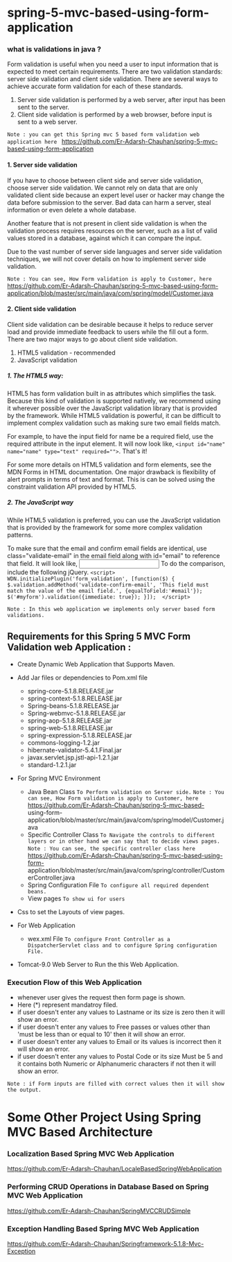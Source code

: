 # spring-5-mvc-based-using-form-application

### what is validations in java ?

Form validation is useful when you need a user to input information that is expected to meet certain requirements. There are two validation standards: server side validation and client side validation. There are several ways to achieve accurate form validation for each of these standards.
  1. Server side validation is performed by a web server, after input has been sent to the server.
  2. Client side validation is performed by a web browser, before input is sent to a web server.
  
  `Note : you can get this Spring mvc 5 based form validation web application here `
  https://github.com/Er-Adarsh-Chauhan/spring-5-mvc-based-using-form-application
  
#### 1. Server side validation

If you have to choose between client side and server side validation, choose server side validation. We cannot rely on data that are only validated client side because an expert level user or hacker may change the data before submission to the server. Bad data can harm a server, steal information or even delete a whole database.

Another feature that is not present in client side validation is when the validation process requires resources on the server, such as a list of valid values stored in a database, against which it can compare the input.

Due to the vast number of server side languages and server side validation techniques, we will not cover details on how to implement server side validation.

`Note : You can see, How Form validation is apply to Customer, here` https://github.com/Er-Adarsh-Chauhan/spring-5-mvc-based-using-form-application/blob/master/src/main/java/com/spring/model/Customer.java



#### 2. Client side validation
Client side validation can be desirable because it helps to reduce server load and provide immediate feedback to users while the fill out a form. There are two major ways to go about client side validation.

1. HTML5 validation - recommended
2. JavaScript validation

##### 1. The HTML5 way:
HTML5 has form validation built in as attributes which simplifies the task. Because this kind of validation is supported natively, we recommend using it wherever possible over the JavaScript validation library that is provided by the framework. While HTML5 validation is powerful, it can be difficult to implement complex validation such as making sure two email fields match.

For example, to have the input field for name be a required field, use the required attribute in the input element. It will now look like, `<input id="name" name="name" type="text" required="">`. That's it!

For some more details on HTML5 validation and form elements, see the MDN Forms in HTML documentation. One major drawback is flexibility of alert prompts in terms of text and format. This is can be solved using the constraint validation API provided by HTML5.

##### 2. The JavaScript way
While HTML5 validation is preferred, you can use the JavaScript validation that is provided by the framework for some more complex validation patterns.

To make sure that the email and confirm email fields are identical, use class="validate-email" in the email field along with id="email" to reference that field. It will look like, <input class="validate-email" id="email" name="email" type="text">
To do the comparison, include the following jQuery.
`<script>
        WDN.initializePlugin('form_validation', [function($) {
          $.validation.addMethod('validate-confirm-email', 'This field must match the value of the email field.',
          {equalToField:'#email'});
          $('#myform').validation({immediate: true});
          }]); 
     </script>
`

`Note : In this web application we implements only server based form validations.`

## Requirements for this Spring 5 MVC Form Validation web Application :
  * Create Dynamic Web Application that Supports Maven.
  * Add Jar files or dependencies to Pom.xml file
     *  spring-core-5.1.8.RELEASE.jar
     *  spring-context-5.1.8.RELEASE.jar
     *  Spring-beans-5.1.8.RELEASE.jar
     *  Spring-webmvc-5.1.8.RELEASE.jar
     *  spring-aop-5.1.8.RELEASE.jar
     *  spring-web-5.1.8.RELEASE.jar
     *  spring-expression-5.1.8.RELEASE.jar
     *  commons-logging-1.2.jar
     *  hibernate-validator-5.4.1.Final.jar
     *  javax.servlet.jsp.jstl-api-1.2.1.jar
     *  standard-1.2.1.jar
     
  * For Spring MVC Environment 
      * Java Bean Class 
      `To Perform validation on Server side.`
      `Note : You can see, How Form validation is apply to Customer, here` https://github.com/Er-Adarsh-Chauhan/spring-5-mvc-based-   
      using-form-application/blob/master/src/main/java/com/spring/model/Customer.java
      * Specific Controller Class
      `To Navigate the controls to different layers or in other hand we can say that to decide views pages.`
      `Note : You can see, the specific controller class here ` https://github.com/Er-Adarsh-Chauhan/spring-5-mvc-based-using-form- 
      application/blob/master/src/main/java/com/spring/controller/CustomerController.java
      * Spring Configuration File
      `To configure all required dependent beans.`
      * View pages
      `To show ui for users`
  * Css to set the Layouts of view pages.
  * For Web Application
      * wex.xml File
      `To configure Front Controller as a DispatcherServlet class and to configure Spring configuration File.`
  
  * Tomcat-9.0 Web Server to Run the this Web  Application.
  
  ### Execution Flow of this Web Application 
  * whenever user gives the request then form page is shown.
  * Here (*) represent mandatroy filed.
  * if user doesn't enter any values to Lastname or its size is zero then it will show an error.
  * if user doesn't enter any values to Free passes or values other than 'must be less than or equal to 10' then it will show an error.
  * if user doesn't enter any values to Email or its values is incorrect then it will show an error.
  * if user doesn't enter any values to Postal Code or its size Must be 5 and it contains both Numeric or Alphanumeric characters if not 
    then it will show an error.
  
  `Note : if Form inputs are filled with correct values then it will show the output. `
      
  # Some Other Project Using Spring MVC Based Architecture 
  ### Localization Based Spring MVC Web Application
  https://github.com/Er-Adarsh-Chauhan/LocaleBasedSpringWebApplication
  
  ### Performing CRUD Operations in Database Based on Spring MVC Web Application
  https://github.com/Er-Adarsh-Chauhan/SpringMVCCRUDSimple
  
  ### Exception Handling Based Spring MVC Web Application
  https://github.com/Er-Adarsh-Chauhan/Springframework-5.1.8-Mvc-Exception

